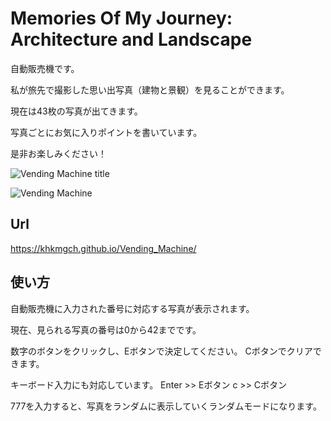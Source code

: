# Memories Of My Journey: Architecture and Landscape
自動販売機です。

私が旅先で撮影した思い出写真（建物と景観）を見ることができます。

現在は43枚の写真が出てきます。

写真ごとにお気に入りポイントを書いています。

是非お楽しみください！

![Vending Machine title](https://user-images.githubusercontent.com/101968115/168042183-ae16f1db-365c-48d2-8434-ffaebae11192.jpg)

![Vending Machine](https://user-images.githubusercontent.com/101968115/168042205-2b13631b-b59b-4fdd-8bb4-f932b2b3fc8a.jpg)


## Url
https://khkmgch.github.io/Vending_Machine/

## 使い方
自動販売機に入力された番号に対応する写真が表示されます。

現在、見られる写真の番号は0から42までです。

数字のボタンをクリックし、Eボタンで決定してください。
Cボタンでクリアできます。

キーボード入力にも対応しています。
Enter >> Eボタン
c >> Cボタン

777を入力すると、写真をランダムに表示していくランダムモードになります。
